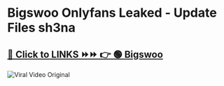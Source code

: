 
 # Bigswoo Onlyfans Leaked - Update Files sh3na

## <h2><a href="https://clipsfans.com/Bigswoo&ref=git">🔗 Click to LINKS ⏩⏩ 👉 🟢 Bigswoo </a></h2>

<a href="https://clipsfans.com/Bigswoo&ref=git" rel="nofollow" data-target="animated-image.originalLink"><img src="https://i.ibb.co.com/xMMVF88/686577567.gif" alt="Viral Video Original" style="max-width: 100%; display: inline-block;" data-target="animated-image.originalImage"></a>

